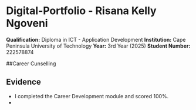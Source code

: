 # Digital-Portfolio - Risana Kelly Ngoveni

**Qualification:** Diploma in ICT - Application Development
**Institution:** Cape Peninsula University of Technology
**Year:** 3rd Year (2025)
**Student Number:** 222578874

##Career Cunselling

## Evidence 
- I completed the Career Development module and scored 100%.
- 



